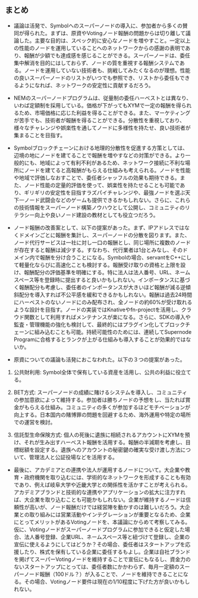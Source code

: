 ## まとめ
- 議論は活発で、Symbolへのスーパーノードの導入に、参加者から多くの賛同が得られた。まずは、原資やVotingノード報酬の問題からは切り離して議論した。主要な目的は、スペック的に安心なノードを増やすこと。一定以上の性能のノードを運用していることへのネットワークからの感謝の表明であり、報酬が少額でも達成感を感じることができる。スーパーノードは、委任集中解消を目的にはしておらず、ノードの質を重視する報酬システムである。ノードを運用していない技術者も、挑戦してみたくなるのが理想。性能の良いスーパーノードのリストがいつでも参照でき、リストから委任もできるようになれば、ネットワークの安定性に貢献するだろう。  
  
- NEMのスーパーノードプログラムは、従量制の委任ハーベストとは異なり、いわば定額制を採用している。価格が下がってもXYMで一定の報酬を得られるため、市場価格に応じた利益を得ることができる。また、マーケティングが苦手でも、技術者が報酬を得ることができる。分散性を重視しており、様々なチャレンジや娯楽性を通してノードに多様性を持たせ、良い技術者が集まることを目指す。  
  
- Symbolブロックチェーンにおける地理的分散性を促進する方策としては、辺境の地にノードを建てることで報酬を増やすなどの対策ができる。より一般的にも、地域によって有利不利があるため、ネットワーク接続に不利な場所にノードを建てると高報酬がもらえる仕組みも考えられる。ノードを性能や地域で評価しなおすことで、委任者シャッフルの効果も期待できる。また、ノード性能の定量的評価を使って、娯楽性を持たせることも可能であり、ギリギリの安定性を目指すラズパイチャレンジや、最強ノードを選ぶ天下一ノード武闘会などのゲームも提供できるかもしれない。さらに、これらの技術情報をスーパーノード構築ノウハウとして公開し、コミュニティのリテラシー向上や良いノード建設の教材としても役立つだろう。  
  
- ノード報酬の改善案として、以下の提案があった。まず、IPアドレスではなくドメインごとに報酬を集計し、スーパーノードの分散を図ります。また、ノード代行サービスは一社に対し一口の報酬とし、同じ場所に複数のノードが存在すると報酬は減少する。すなわち、代行業者は1台とみなし、そのドメイン内で報酬を分け合うことになる。Symbolの場合、servantをC++にして軽量化ならびに高速化ことも検討する。報酬受け取りの資格と上限を設け、報酬配分の評価基準を明確にする。特に法人は法人番号、URL、ネームスペース等を登録時に提出すると良いかもしれない。インポータンスに基づく報酬配分も考慮し、委任者のインポータンスが大きいほど報酬が減る逆傾斜配分を導入すれば不公平感を緩和できるかもしれない。報酬は過去24時間にハーベストのないノードにのみ配布され、全ノードの約60%が受け取れるような設計を目指す。ノードの実装ではKnativeやfn-projectを活用し、クラウド関数として利用すればメンテナンスが楽になる。さらに、SDKの導入や監査・管理機能の強化も検討して、最終的にはプラグイン化してブロックチェーンに組み込むことも可能。持続可能性のためには、連続してSupernode Programに合格するとランクが上がる仕組みも導入することが効果的ではないか。
  
- 原資についての議論も活発におこなわれた。以下の３つの提案があった。
1. 公共財利用: Symbol全体で保有している資産を活用し、公共の利益に役立てる。

2. BET方式: スーパーノードの成績に賭けるシステムを導入し、コミュニティの参加意欲によって維持する。参加者は勝ちノードの予想をし、当たれば賞金がもらえる仕組み。コミュニティの多くが参加するほどモチベーションが向上する。日本国内の賭博罪の問題を回避するため、海外運用や特定の場所での運営を検討。

3. 信託型生命保険方式: 個人の死後に遺族に相続されるアカウントにXYMを預け、それが生み出すハーベスト報酬を活用する。報酬の半減期を考慮し、目標総額を設定する。遺族へのアカウントの秘密鍵の確実な受け渡し方法について、管理法人と公証役場などを活用する。

- 最後に、アカデミアとの連携や法人が運用するノードについて。大企業や教育・政府機関を取り込むには、学術的なネットワークを形成することも有効であり、例えば岐阜大学や近畿大学との関係性を活かすことが考えられる。アカデミアブランドと技術的な連携やアプリケーションの拡大に注力すれば、大企業を取り込むことも可能かもしれない。企業が維持するノードは信頼性が高いが、ノード報酬だけでは経営陣を動かすのは難しいだろう。大企業との取り組みには営業活動やインテグレーションが重要となるため、企業にとってメリットがあるVotingノードを、本議論にからめて考察してみる。仮に、Votingノードがスーパーノードプログラムに参加できると仮定した場合、法人番号登録、企業URL、ネームスペース等と紐づけて登録し、企業の宣伝に使えるようにしてはどうか？その場合、委任者はスタートアップを応援したり、株式を保有している企業に委任するもよし。企業は自社ブランドを掲げてスーパーVotingノードを維持することで宣伝にもなるし、資金力のないスタートアップにとっては、委任者数にかかわらず、毎月一定額のスーパーノード報酬（100ドル？）が入ることで、ノードを維持できることになる。その場合、Votingノード要件は現在の1/10程度に下げた方が良いかもしれない。
